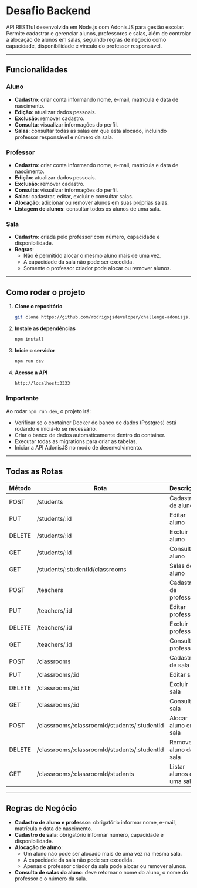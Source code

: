 # Desafio Backend

API RESTful desenvolvida em Node.js com AdonisJS para gestão escolar. Permite cadastrar e gerenciar alunos, professores e salas, além de controlar a alocação de alunos em salas, seguindo regras de negócio como capacidade, disponibilidade e vínculo do professor responsável.

---

## **Funcionalidades**

### Aluno
- **Cadastro**: criar conta informando nome, e-mail, matrícula e data de nascimento.  
- **Edição**: atualizar dados pessoais.  
- **Exclusão**: remover cadastro.  
- **Consulta**: visualizar informações do perfil.  
- **Salas**: consultar todas as salas em que está alocado, incluindo professor responsável e número da sala.  

### Professor
- **Cadastro**: criar conta informando nome, e-mail, matrícula e data de nascimento.  
- **Edição**: atualizar dados pessoais.  
- **Exclusão**: remover cadastro.  
- **Consulta**: visualizar informações do perfil.  
- **Salas**: cadastrar, editar, excluir e consultar salas.  
- **Alocação**: adicionar ou remover alunos em suas próprias salas.  
- **Listagem de alunos**: consultar todos os alunos de uma sala.  

### Sala
- **Cadastro**: criada pelo professor com número, capacidade e disponibilidade.  
- **Regras**:  
  - Não é permitido alocar o mesmo aluno mais de uma vez.  
  - A capacidade da sala não pode ser excedida.  
  - Somente o professor criador pode alocar ou remover alunos.  

---

## **Como rodar o projeto**

1. **Clone o repositório**
   ```bash
   git clone https://github.com/rodrigojsdeveloper/challenge-adonisjs.git
   ```

2. **Instale as dependências**
   ```bash
   npm install
   ```

3. **Inicie o servidor**
   ```bash
   npm run dev
   ```

4. **Acesse a API**
   ```bash
   http://localhost:3333
   ```

### **Importante**

Ao rodar `npm run dev`, o projeto irá:  

- Verificar se o container Docker do banco de dados (Postgres) está rodando e iniciá-lo se necessário.  
- Criar o banco de dados automaticamente dentro do container.  
- Executar todas as migrations para criar as tabelas.  
- Iniciar a API AdonisJS no modo de desenvolvimento.

---

## **Todas as Rotas**

| Método | Rota                                         | Descrição                                 |
|--------|----------------------------------------------|-------------------------------------------|
| POST   | /students                                    | Cadastro de aluno                         |
| PUT    | /students/:id                                | Editar aluno                              |
| DELETE | /students/:id                                | Excluir aluno                             |
| GET    | /students/:id                                | Consultar aluno                           |
| GET    | /students/:studentId/classrooms              | Salas do aluno                            |
| POST   | /teachers                                    | Cadastro de professor                     |
| PUT    | /teachers/:id                                | Editar professor                          |
| DELETE | /teachers/:id                                | Excluir professor                         |
| GET    | /teachers/:id                                | Consultar professor                       |
| POST   | /classrooms                                  | Cadastro de sala                          |
| PUT    | /classrooms/:id                              | Editar sala                               |
| DELETE | /classrooms/:id                              | Excluir sala                              |
| GET    | /classrooms/:id                              | Consultar sala                            |
| POST   | /classrooms/:classroomId/students/:studentId | Alocar aluno em sala                      |
| DELETE | /classrooms/:classroomId/students/:studentId | Remover aluno da sala                     |
| GET    | /classrooms/:classroomId/students            | Listar alunos de uma sala                 |

---

## **Regras de Negócio**

- **Cadastro de aluno e professor**: obrigatório informar nome, e-mail, matrícula e data de nascimento.  
- **Cadastro de sala**: obrigatório informar número, capacidade e disponibilidade.  
- **Alocação de aluno**:  
  - Um aluno não pode ser alocado mais de uma vez na mesma sala.  
  - A capacidade da sala não pode ser excedida.  
  - Apenas o professor criador da sala pode alocar ou remover alunos.  
- **Consulta de salas do aluno**: deve retornar o nome do aluno, o nome do professor e o número da sala.

